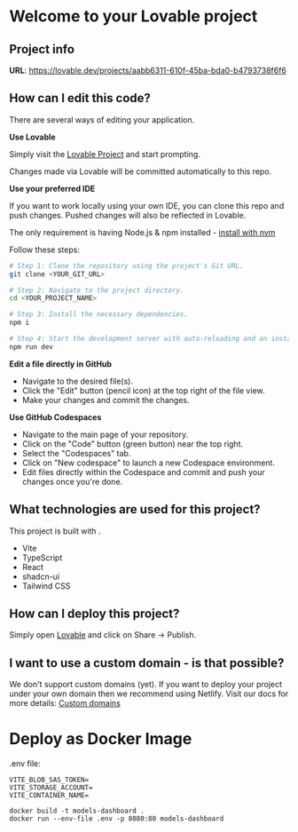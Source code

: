 # Welcome to your Lovable project

## Project info

**URL**: https://lovable.dev/projects/aabb6311-610f-45ba-bda0-b4793738f6f6

## How can I edit this code?

There are several ways of editing your application.

**Use Lovable**

Simply visit the [Lovable Project](https://lovable.dev/projects/aabb6311-610f-45ba-bda0-b4793738f6f6) and start prompting.

Changes made via Lovable will be committed automatically to this repo.

**Use your preferred IDE**

If you want to work locally using your own IDE, you can clone this repo and push changes. Pushed changes will also be reflected in Lovable.

The only requirement is having Node.js & npm installed - [install with nvm](https://github.com/nvm-sh/nvm#installing-and-updating)

Follow these steps:

```sh
# Step 1: Clone the repository using the project's Git URL.
git clone <YOUR_GIT_URL>

# Step 2: Navigate to the project directory.
cd <YOUR_PROJECT_NAME>

# Step 3: Install the necessary dependencies.
npm i

# Step 4: Start the development server with auto-reloading and an instant preview.
npm run dev
```

**Edit a file directly in GitHub**

- Navigate to the desired file(s).
- Click the "Edit" button (pencil icon) at the top right of the file view.
- Make your changes and commit the changes.

**Use GitHub Codespaces**

- Navigate to the main page of your repository.
- Click on the "Code" button (green button) near the top right.
- Select the "Codespaces" tab.
- Click on "New codespace" to launch a new Codespace environment.
- Edit files directly within the Codespace and commit and push your changes once you're done.

## What technologies are used for this project?

This project is built with .

- Vite
- TypeScript
- React
- shadcn-ui
- Tailwind CSS

## How can I deploy this project?

Simply open [Lovable](https://lovable.dev/projects/aabb6311-610f-45ba-bda0-b4793738f6f6) and click on Share -> Publish.

## I want to use a custom domain - is that possible?

We don't support custom domains (yet). If you want to deploy your project under your own domain then we recommend using Netlify. Visit our docs for more details: [Custom domains](https://docs.lovable.dev/tips-tricks/custom-domain/)

# Deploy as Docker Image

.env file:
```
VITE_BLOB_SAS_TOKEN=
VITE_STORAGE_ACCOUNT=
VITE_CONTAINER_NAME=
```


```
docker build -t models-dashboard . 
docker run --env-file .env -p 8080:80 models-dashboard  

```